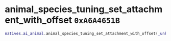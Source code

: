 # animal_species_tuning_set_attachment_with_offset `0xA6A4651B`

```lua
natives.ai_animal.animal_species_tuning_set_attachment_with_offset(_unk0 --[[ number ]], _unk1 --[[ number ]], _unk2 --[[ number ]], _unk3 --[[ number ]], _unk4 --[[ number ]], _unk5 --[[ number ]], _unk6 --[[ number ]], _unk7 --[[ number ]], _unk8 --[[ number ]])
```